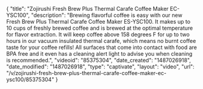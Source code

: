 {
    "title": "Zojirushi Fresh Brew Plus Thermal Carafe Coffee Maker EC-YSC100",
    "description": "Brewing flavorful coffee is easy with our new Fresh Brew Plus Thermal Carafe Coffee Maker ES-YSC100. It makes up to 10 cups of freshly brewed coffee and is brewed at the optimal temperature for flavor extraction. It will keep coffee above 158 degrees F for up to two hours in our vacuum insulated thermal carafe, which means no burnt coffee taste for your coffee refills! All surfaces that come into contact with food are BPA free and it even has a cleaning alert light to advise you when cleaning is recommended.",
    "videoid": "85375304",
    "date_created": "1487026918",
    "date_modified": "1487026918",
    "type": "captivate",
    "layout": "video",
    "url": "\/v\/zojirushi-fresh-brew-plus-thermal-carafe-coffee-maker-ec-ysc100\/85375304"
}
